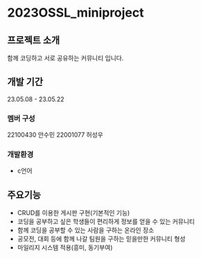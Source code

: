 # 2023OSSL_miniproject

## 프로젝트 소개
함께 코딩하고 서로 공유하는 커뮤니티 입니다.

## 개발 기간
23.05.08 - 23.05.22

### 멤버 구성
22100430 안수민
22001077 허성우

### 개발환경
- c언어

## 주요기능
- CRUD를 이용한 게시판 구현(기본적인 기능)
- 코딩을 공부하고 싶은 학생들이 편리하게 정보를 얻을 수 있는 커뮤니티
- 함께 코딩을 공부할 수 있는 사람을 구하는 온라인 장소
- 공모전, 대회 등에 함께 나갈 팀원을 구하는 믿을만한 커뮤니티 형성 
- 마일리지 시스템 적용(흥미, 동기부여)
